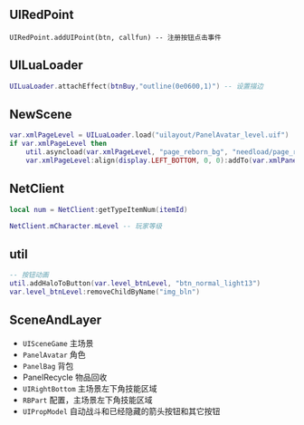 ## UIRedPoint

```
UIRedPoint.addUIPoint(btn, callfun) -- 注册按钮点击事件
```

## UILuaLoader

```lua
UILuaLoader.attachEffect(btnBuy,"outline(0e0600,1)") -- 设置描边
```



## NewScene

```lua
var.xmlPageLevel = UILuaLoader.load("uilayout/PanelAvatar_level.uif")
if var.xmlPageLevel then
    util.asyncload(var.xmlPageLevel, "page_reborn_bg", "needload/page_reborn_bg.jpg")
    var.xmlPageLevel:align(display.LEFT_BOTTOM, 0, 0):addTo(var.xmlPanel)
```



## NetClient

```lua
local num = NetClient:getTypeItemNum(itemId)

NetClient.mCharacter.mLevel -- 玩家等级
```

## util

```lua
-- 按钮动画
util.addHaloToButton(var.level_btnLevel, "btn_normal_light13")
var.level_btnLevel:removeChildByName("img_bln")
```



## SceneAndLayer

* `UISceneGame` 主场景
* `PanelAvatar` 角色
* `PanelBag` 背包
* PanelRecycle 物品回收
* `UIRightBottom` 主场景左下角技能区域
* `RBPart` 配置，主场景左下角技能区域
* `UIPropModel` 自动战斗和已经隐藏的箭头按钮和其它按钮

